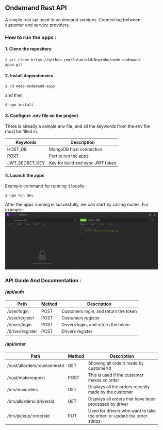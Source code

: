 ## Ondemand Rest API

A simple rest api used to on demand services. Connecting between customer and service providers.

### How to run the apps :

#### 1. Clone the repository
```
$ git clone https://github.com/SutantoAdiNugroho/node-ondemand-apps.git
```

#### 2. Install dependencies
```
$ cd node-ondemand-apps
```
and then
```
$ npm install
```

#### 3. Configure .env file on the project
There is already a sample env file, and all the keywords from the env file must be filled in.

| Keywords        | Description                      |
| ----------------|----------------------------------|
| HOST_DB         | MongoDB host connection          |
| PORT            | Port to run the apps             |
| JWT_SECRET_KEY  | Key for build and sync JWT token |

#### 4. Launch the apps
Example command for running it locally :
```
$ npm run dev
```
After the apps running is succesfully, we can start by calling routes. For example :
![Alt text](./src/assets/img/1-1-start.png "Calling '/' route")

### API Guide And Documentation :

#### /api/auth

| Path             | Method | Description                           |
| ---              | -----  | ----                                  |
| /user/login      | POST   | Customers login, and return the token |
| /user/register   | POST   | Costumers register                    |
| /driver/login    | POST   | Drivers login, and return the token   |
| /driver/register | POST   | Drivers register                      |

#### /api/order

| Path                              | Method | Description                                             |
| ---                               | -----  | ----                                                    |
| /cust/allorders/:customersId      | GET    | Showing all orders made by customerId                   |
| /cust/makerequest                 | POST   | This is used if the customer makes an order             |
| /drv/neworders                    | GET    | Displays all the orders recently made by the customer   |
| /drv/allorders/:driversId         | GET    | Displays all orders that have been processed by driver  |
| /drv/pickup/:ordersId             | PUT    | Used for drivers who want to take the order, or update the order status  |
